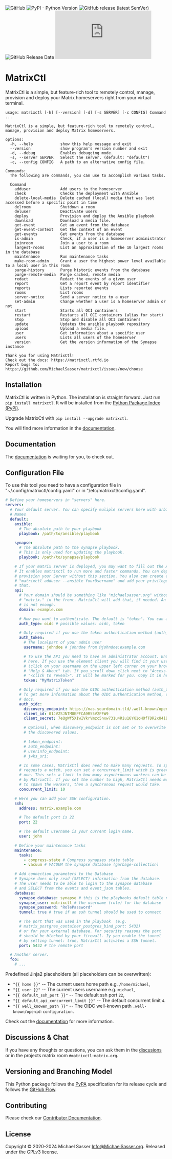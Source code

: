 ![GitHub](https://img.shields.io/github/license/MichaelSasser/matrixctl?style=flat-square)
![PyPI - Python Version](https://img.shields.io/pypi/pyversions/matrixctl?style=flat-square)
![GitHub release (latest SemVer)](https://img.shields.io/github/v/release/michaelsasser/matrixctl?style=flat-square)
![GitHub Release Date](https://img.shields.io/github/release-date/michaelsasser/matrixctl?style=flat-square)
![Matrix](https://img.shields.io/matrix/matrixctl:matrix.org?server_fqdn=matrix.org&style=flat-square)

# MatrixCtl

MatrixCtl is a simple, but feature-rich tool to remotely control, manage,
provision and deploy your Matrix homeservers right from your virtual terminal.

```console
usage: matrixctl [-h] [--version] [-d] [-s SERVER] [-c CONFIG] Command ...

MatrixCtl is a simple, but feature-rich tool to remotely control, manage, provision and deploy Matrix homeservers.

options:
  -h, --help            show this help message and exit
  --version             show program's version number and exit
  -d, --debug           Enables debugging mode.
  -s, --server SERVER   Select the server. (default: "default")
  -c, --config CONFIG   A path to an alternative config file.

Commands:
  The following are commands, you can use to accomplish various tasks.

  Command
    adduser             Add users to the homeserver
    check               Checks the deployment with Ansible
    delete-local-media  Delete cached (local) media that was last accessed before a specific point in time
    delroom             Shutdown a room
    deluser             Deactivate users
    deploy              Provision and deploy the Ansible playbook
    download            Download a media file.
    get-event           Get an event from the database
    get-event-context   Get the context of an event
    get-events          Get events from the database
    is-admin            Check, if a user is a homeserver administrator
    joinroom            Join a user to a room
    largest-rooms       List an approximation of the 10 largest rooms in the database
    maintenance         Run maintenance tasks
    make-room-admin     Grant a user the highest power level available to a local user in this room
    purge-history       Purge historic events from the database
    purge-remote-media  Purge cached, remote media
    redact              Redact the events of a given user
    report              Get a report event by report identifier
    reports             Lists reported events
    rooms               List rooms
    server-notice       Send a server notice to a user
    set-admin           Change whether a user is a homeserver admin or not
    start               Starts all OCI containers
    restart             Restarts all OCI containers (alias for start)
    stop                Stop and disable all OCI containers
    update              Updates the ansible playbook repository
    upload              Upload a media file.
    user                Get information about a specific user
    users               Lists all users of the homeserver
    version             Get the version information of the Synapse instance

Thank you for using MatrixCtl!
Check out the docs: https://matrixctl.rtfd.io
Report bugs to: https://github.com/MichaelSasser/matrixctl/issues/new/choose
```

## Installation

MatrixCtl is written in Python. The installation is straight forward. Just run
`pip install matrixctl`. It will be installed from the
[Python Package Index (PyPi)](https://pypi.org/project/matrixctl/).

Upgrade MatrixCtl with `pip install --upgrade matrixctl`.

You will find more information in the
[documentation](https://matrixctl.readthedocs.io/en/latest/installation.html).

## Documentation

The [documentation](https://matrixctl.readthedocs.io/en/latest/index.html) is
waiting for you, to check out.

## Configuration File

To use this tool you need to have a configuration file in
"~/.config/matrixctl/config.yaml" or in "/etc/matrixctl/config.yaml".

```yaml
# Define your homeservers in "servers" here.
servers:
  # Your default server. You can specify muliple servers here with arbitrary
  # Names
  default:
    ansible:
      # The absolute path to your playbook
      playbook: /path/to/ansible/playbook

    synapse:
      # The absolute path to the synapse playbook.
      # This is only used for updating the playbook.
      playbook: /path/to/synapse/playbook

    # If your matrix server is deployed, you may want to fill out the API section.
    # It enables matrixctl to run more and faster commands. You can deploy and
    # provision your Server without this section. You also can create a user with
    # "matrixctl adduser --ansible YourUsername" and add your privileges after
    # that.
    api:
      # Your domain should be something like "michaelsasser.org" without the
      # "matrix." in the front. MatrixCtl will add that, if needed. An IP-Address
      # is not enough.
      domain: example.com

      # How you want to authenticate. The default is "token". You can also use
      auth_type: oidc # possible values: oidc, token

      # Only required if you use the token authentication method (auth_type)
      auth_token:
        # The localpart of your admin user
        username: johndoe # johndoe from @johndoe:example.com

        # To use the API you need to have an administrator account. Enter your Token
        # here. If you use the element client you will find it your user settings
        # (click on your username on the upper left corner on your browser) in the
        # "Help & About" tab. If you scroll down click next to "Access-Token:" on
        # "<click to reveal>". It will be marked for you. Copy it in here.
        token: "MyMatrixToken"

      # Only required if you use the OIDC authentication method (auth_type)
      # To get more information about the OIDC authentication method, check out
      # docs.
      auth_oidc:
        discovery_endpoint: https://mas.yourdomain.tld/.well-known/openid-configuration
        client_id: 01JVZSJNTM8EPFCA9R55V2PFW9
        client_secret: 7eQgWf5XIwIVkrVmzc5nxw731u4Riu16YK1oHOfTDR2xU4iD7C7ijiSD8wclfTDn

        # Optional, when discovery_endpoint is not set or to overwrite the
        # the discovered values.

        # token_endpoint:
        # auth_endpoint:
        # userinfo_endpoint:
        # jwks_uri:

      # In some cases, MatrixCtl does need to make many requests. To speed those
      # requests a notch, you can set a concurrent_limit which is greater than
      # one. This sets a limit to how many asynchronous workers can be spawned
      # by MatrixCtl. If you set the number to high, MatrixCtl needs more time
      # to spawn the workers, then a synchronous request would take.
      concurrent_limit: 10

    # Here you can add your SSH configuration.
    ssh:
      address: matrix.example.com

      # The default port is 22
      port: 22

      # The default username is your current login name.
      user: john

    # Define your maintenance tasks
    maintenance:
      tasks:
        - compress-state # Compress synapses state table
        - vacuum # VACUUM the synapse database (garbage-collection)

    # Add connection parameters to the Database
    # Synapse does only read (SELECT) information from the database.
    # The user needs to be able to login to the synapse database
    # and SELECT from the events and event_json tables.
    database:
      synapse_database: synapse # this is the playbooks default table name
      synapse_user: matrixctl # the username (role) for the database
      synapse_password: "RolePassword"
      tunnel: true # true if an ssh tunnel should be used to connect

      # The port that was used in the playbook  (e.g.
      # matrix_postgres_container_postgres_bind_port: 5432)
      # or for your external database. For security reasons the port
      # should be blocked by your firewall. Iy you enable the tunnel
      # by setting tunnel: true, MatrixCtl activates a SSH tunnel.
      port: 5432 # the remote port

  # Another server.
  foo:
    # ...
```

Predefined Jinja2 placeholders (all placeholders can be overwritten):

- `"{{ home }}"` -- The current users home path e.g. `/home/michael`,
- `"{{ user }}"` -- The current users username e.g. `michael`,
- `"{{ default_ssh_port }}"` -- The default ssh port `22`,
- `"{{ default_api_concurrent_limit }}"` -- The default concurrent limit `4`.
- `"{{ well_knowen_path }}"` -- The OIDC well-known path
  `.well-known/openid-configuration`.

Check out the
[documentation](https://matrixctl.readthedocs.io/en/latest/getting_started/config_file.html)
for more information.

## Discussions & Chat

If you have any thoughts or questions, you can ask them in the
[discusions](https://github.com/MichaelSasser/matrixctl/discussions) or in the
projects matrix room `#matrixctl:matrix.org`.

## Versioning and Branching Model

This Python package follows the
[PyPA](https://packaging.python.org/en/latest/specifications/) specification
for its release cycle and follows the
[GitHub Flow](https://docs.github.com/en/get-started/using-github/github-flow).

## Contributing

Please check our
[Contributer Documentation](https://matrixctl.readthedocs.io/en/latest/contributer_documentation/index.html#contributer-documentation).

## License

Copyright &copy; 2020-2024 Michael Sasser <Info@MichaelSasser.org>. Released
under the GPLv3 license.
